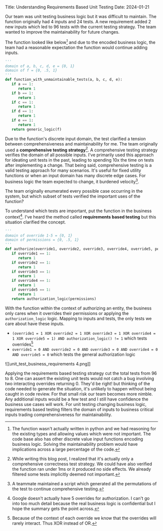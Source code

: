 Title: Understanding Requirements Based Unit Testing
Date: 2024-01-21


Our team was unit testing business logic but it was difficult to maintain. The function originally had 4 inputs and 24 tests. A new requirement added 2 new inputs which led to 96 tests with the current testing strategy. The team wanted to improve the maintainability for future changes.

The function looked like below[^1] and due to the encoded business logic, the team had a reasonable expectation the function would continue adding inputs. 
```python
'''
domain of a, b, c, d, e = {0, 1}
domain of f = {0, .5, 1}
'''
def function_with_unmaintainable_tests(a, b, c, d, e):
   if a == 1:
      return 1
   if b == 1: 
      return 1
   if c == 1:
      return 1
   if d == 1:
      return 1
   if e == 1:
      return 1
   return generic_logic(f)
```

Due to the function's discrete input domain, the test clarified a tension between comprehensiveness and maintainability for me. The team originally used a **comprehensive testing strategy**[^5]. A comprehensive testing strategy verifies the domain of all possible inputs. I've primarily used this approach for ideating unit tests in the past, leading to spending 10x the time on tests after implementing a change. That being said, comprehensive testing is a valid testing approach for many scenarios. It's useful for fixed utility functions or when an input domain has many discrete edge cases. For business logic the team expected to change, it burdened velocity[^3].

The team originally enumerated every possible case occurring in the system, but which subset of tests verified the important uses of the function?

To understand which tests are important, put the function in the business context[^2]. I've heard the method called **requirements based testing** but this situation clarified the concept.

```python
'''
domain of override 1-5 = {0, 1}
domain of permissions = {0, .5, 1}
'''
def authorize(override1, override2, override3, override4, override5, permissions):
   if override1 == 1:
      return 1
   if override2 == 1: 
      return 1
   if override3 == 1:
      return 1
   if override4 == 1:
      return 1
   if override5 == 1: 
      return 1
   return authorization_logic(permissions)
```

With the function within the context of authorizing an entity, the business only cares when it overrides their permissions or applying the `authorization_logic` logic. Mapping to inputs and tests, the only tests we care about have these inputs.

- `(override1 = 1 XOR override2 = 1 XOR override3 = 1 XOR override4 = 1 XOR override5 = 1) AND authorization_logic() != 1` which tests overrides[^4]
- `override1 = 0 AND override2 = 0 AND override3 = 0 AND override4 = 0 AND override5 = 0` which tests the general authorization logic

![[unit_test_business_requirements 4.png]]

Applying the requirements based testing strategy cut the total tests from 96 to 8. One can assert the existing unit tests would not catch a bug involving two interacting overrides returning 0. They'd be right! but thinking of the code needed to generate the situation, it's unlikely to happen without being caught in code review.  For that small risk our team becomes more nimble. Any additional inputs would be a few test and I still have confidence the business use cases will work. For unit testing changing business logic, requirements based testing filters the domain of inputs to business critical inputs trading comprehensiveness for maintainability.

[^1]: The function wasn't actually written in python and we had reasoning for the existing types and allowing values which were not important. The code base also has other discrete value input functions encoding business logic. Solving the maintainability problem would have implications across a large percentage of the code.
[^2]: Google doesn't actually have 5 overrides for authorization. I can't go into too much detail because the real business logic is confidential but I hope the summary gets the point across.
[^3]: A teammate maintained a script which generated all the permutations of the test to continue comprehensive testing.
[^4]: Because of the context of each override we know that the overrides will rarely interact. Thus XOR instead of OR.
[^5]: While writing this blog post, I realized that it's actually only a comprehensive correctness test strategy. We could have also verified the function ran under 1ms or it produced no side effects. We already filtered some tests implicitly deemed not important.